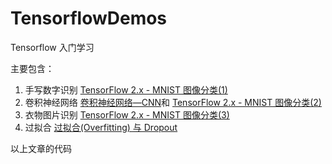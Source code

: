 # TensorflowDemos
Tensorflow 入门学习

主要包含：

1. 手写数字识别
[TensorFlow 2.x - MNIST 图像分类(1)](https://www.jianshu.com/p/d8fdf9282e18)
2. 卷积神经网络
[卷积神经网络—CNN](https://www.jianshu.com/p/d813215b27fc)和
[TensorFlow 2.x - MNIST 图像分类(2)](https://www.jianshu.com/p/473bbbf56d6c)
3. 衣物图片识别
[TensorFlow 2.x - MNIST 图像分类(3)](https://www.jianshu.com/p/f421e9b5b468)
4. 过拟合
[过拟合(Overfitting) 与 Dropout](https://www.jianshu.com/p/b3d98ce0bc1e)

以上文章的代码
